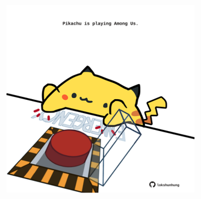 <!-- built at 26/12/2022, 24:01:33 UTC -->
<p align="center">
  <img width="500" height="500" src="./ReadmeImage.svg">
</p>
